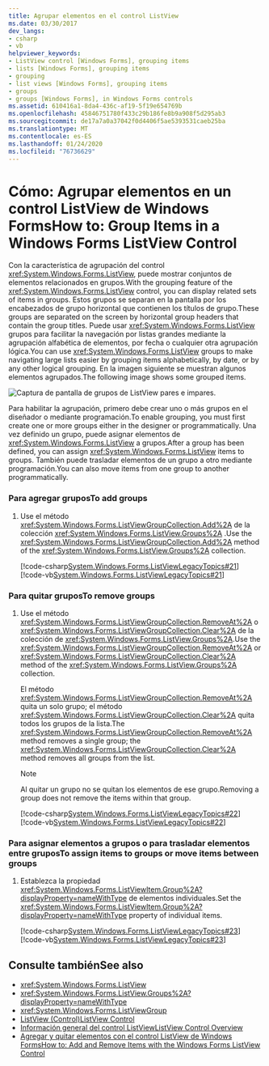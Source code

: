 ```yaml
---
title: Agrupar elementos en el control ListView
ms.date: 03/30/2017
dev_langs:
- csharp
- vb
helpviewer_keywords:
- ListView control [Windows Forms], grouping items
- lists [Windows Forms], grouping items
- grouping
- list views [Windows Forms], grouping items
- groups
- groups [Windows Forms], in Windows Forms controls
ms.assetid: 610416a1-8da4-436c-af19-5f19e654769b
ms.openlocfilehash: 45846751780f433c29b186fe8b9a908f5d295ab3
ms.sourcegitcommit: de17a7a0a37042f0d4406f5ae5393531caeb25ba
ms.translationtype: MT
ms.contentlocale: es-ES
ms.lasthandoff: 01/24/2020
ms.locfileid: "76736629"
---
```

# <a name="how-to-group-items-in-a-windows-forms-listview-control"></a><span data-ttu-id="e70ed-102">Cómo: Agrupar elementos en un control ListView de Windows Forms</span><span class="sxs-lookup"><span data-stu-id="e70ed-102">How to: Group Items in a Windows Forms ListView Control</span></span>
<span data-ttu-id="e70ed-103">Con la característica de agrupación del control <xref:System.Windows.Forms.ListView>, puede mostrar conjuntos de elementos relacionados en grupos.</span><span class="sxs-lookup"><span data-stu-id="e70ed-103">With the grouping feature of the <xref:System.Windows.Forms.ListView> control, you can display related sets of items in groups.</span></span> <span data-ttu-id="e70ed-104">Estos grupos se separan en la pantalla por los encabezados de grupo horizontal que contienen los títulos de grupo.</span><span class="sxs-lookup"><span data-stu-id="e70ed-104">These groups are separated on the screen by horizontal group headers that contain the group titles.</span></span> <span data-ttu-id="e70ed-105">Puede usar <xref:System.Windows.Forms.ListView> grupos para facilitar la navegación por listas grandes mediante la agrupación alfabética de elementos, por fecha o cualquier otra agrupación lógica.</span><span class="sxs-lookup"><span data-stu-id="e70ed-105">You can use <xref:System.Windows.Forms.ListView> groups to make navigating large lists easier by grouping items alphabetically, by date, or by any other logical grouping.</span></span> <span data-ttu-id="e70ed-106">En la imagen siguiente se muestran algunos elementos agrupados.</span><span class="sxs-lookup"><span data-stu-id="e70ed-106">The following image shows some grouped items.</span></span>  
  
 ![Captura de pantalla de grupos de ListView pares e impares.](./media/how-to-group-items-in-a-windows-forms-listview-control-using-the-designer/odd-even-list-view-groups.gif)  
   
 <span data-ttu-id="e70ed-108">Para habilitar la agrupación, primero debe crear uno o más grupos en el diseñador o mediante programación.</span><span class="sxs-lookup"><span data-stu-id="e70ed-108">To enable grouping, you must first create one or more groups either in the designer or programmatically.</span></span> <span data-ttu-id="e70ed-109">Una vez definido un grupo, puede asignar elementos de <xref:System.Windows.Forms.ListView> a grupos.</span><span class="sxs-lookup"><span data-stu-id="e70ed-109">After a group has been defined, you can assign <xref:System.Windows.Forms.ListView> items to groups.</span></span> <span data-ttu-id="e70ed-110">También puede trasladar elementos de un grupo a otro mediante programación.</span><span class="sxs-lookup"><span data-stu-id="e70ed-110">You can also move items from one group to another programmatically.</span></span>  
  
### <a name="to-add-groups"></a><span data-ttu-id="e70ed-111">Para agregar grupos</span><span class="sxs-lookup"><span data-stu-id="e70ed-111">To add groups</span></span>  
  
1. <span data-ttu-id="e70ed-112">Use el método <xref:System.Windows.Forms.ListViewGroupCollection.Add%2A> de la colección <xref:System.Windows.Forms.ListView.Groups%2A> .</span><span class="sxs-lookup"><span data-stu-id="e70ed-112">Use the <xref:System.Windows.Forms.ListViewGroupCollection.Add%2A> method of the <xref:System.Windows.Forms.ListView.Groups%2A> collection.</span></span>  
  
     [!code-csharp[System.Windows.Forms.ListViewLegacyTopics#21](~/samples/snippets/csharp/VS_Snippets_Winforms/System.Windows.Forms.ListViewLegacyTopics/CS/Class1.cs#21)]
     [!code-vb[System.Windows.Forms.ListViewLegacyTopics#21](~/samples/snippets/visualbasic/VS_Snippets_Winforms/System.Windows.Forms.ListViewLegacyTopics/VB/Class1.vb#21)]  
  
### <a name="to-remove-groups"></a><span data-ttu-id="e70ed-113">Para quitar grupos</span><span class="sxs-lookup"><span data-stu-id="e70ed-113">To remove groups</span></span>  
  
1. <span data-ttu-id="e70ed-114">Use el método <xref:System.Windows.Forms.ListViewGroupCollection.RemoveAt%2A> o <xref:System.Windows.Forms.ListViewGroupCollection.Clear%2A> de la colección de <xref:System.Windows.Forms.ListView.Groups%2A>.</span><span class="sxs-lookup"><span data-stu-id="e70ed-114">Use the <xref:System.Windows.Forms.ListViewGroupCollection.RemoveAt%2A> or <xref:System.Windows.Forms.ListViewGroupCollection.Clear%2A> method of the <xref:System.Windows.Forms.ListView.Groups%2A> collection.</span></span>  
  
     <span data-ttu-id="e70ed-115">El método <xref:System.Windows.Forms.ListViewGroupCollection.RemoveAt%2A> quita un solo grupo; el método <xref:System.Windows.Forms.ListViewGroupCollection.Clear%2A> quita todos los grupos de la lista.</span><span class="sxs-lookup"><span data-stu-id="e70ed-115">The <xref:System.Windows.Forms.ListViewGroupCollection.RemoveAt%2A> method removes a single group; the <xref:System.Windows.Forms.ListViewGroupCollection.Clear%2A> method removes all groups from the list.</span></span>  
  
    > [!NOTE]
    > <span data-ttu-id="e70ed-116">Al quitar un grupo no se quitan los elementos de ese grupo.</span><span class="sxs-lookup"><span data-stu-id="e70ed-116">Removing a group does not remove the items within that group.</span></span>  
  
     [!code-csharp[System.Windows.Forms.ListViewLegacyTopics#22](~/samples/snippets/csharp/VS_Snippets_Winforms/System.Windows.Forms.ListViewLegacyTopics/CS/Class1.cs#22)]
     [!code-vb[System.Windows.Forms.ListViewLegacyTopics#22](~/samples/snippets/visualbasic/VS_Snippets_Winforms/System.Windows.Forms.ListViewLegacyTopics/VB/Class1.vb#22)]  
  
### <a name="to-assign-items-to-groups-or-move-items-between-groups"></a><span data-ttu-id="e70ed-117">Para asignar elementos a grupos o para trasladar elementos entre grupos</span><span class="sxs-lookup"><span data-stu-id="e70ed-117">To assign items to groups or move items between groups</span></span>  
  
1. <span data-ttu-id="e70ed-118">Establezca la propiedad <xref:System.Windows.Forms.ListViewItem.Group%2A?displayProperty=nameWithType> de elementos individuales.</span><span class="sxs-lookup"><span data-stu-id="e70ed-118">Set the <xref:System.Windows.Forms.ListViewItem.Group%2A?displayProperty=nameWithType> property of individual items.</span></span>  
  
     [!code-csharp[System.Windows.Forms.ListViewLegacyTopics#23](~/samples/snippets/csharp/VS_Snippets_Winforms/System.Windows.Forms.ListViewLegacyTopics/CS/Class1.cs#23)]
     [!code-vb[System.Windows.Forms.ListViewLegacyTopics#23](~/samples/snippets/visualbasic/VS_Snippets_Winforms/System.Windows.Forms.ListViewLegacyTopics/VB/Class1.vb#23)]  
  
## <a name="see-also"></a><span data-ttu-id="e70ed-119">Consulte también</span><span class="sxs-lookup"><span data-stu-id="e70ed-119">See also</span></span>

- <xref:System.Windows.Forms.ListView>
- <xref:System.Windows.Forms.ListView.Groups%2A?displayProperty=nameWithType>
- <xref:System.Windows.Forms.ListViewGroup>
- [<span data-ttu-id="e70ed-120">ListView (Control)</span><span class="sxs-lookup"><span data-stu-id="e70ed-120">ListView Control</span></span>](listview-control-windows-forms.md)
- [<span data-ttu-id="e70ed-121">Información general del control ListView</span><span class="sxs-lookup"><span data-stu-id="e70ed-121">ListView Control Overview</span></span>](listview-control-overview-windows-forms.md)
- [<span data-ttu-id="e70ed-122">Agregar y quitar elementos con el control ListView de Windows Forms</span><span class="sxs-lookup"><span data-stu-id="e70ed-122">How to: Add and Remove Items with the Windows Forms ListView Control</span></span>](how-to-add-and-remove-items-with-the-windows-forms-listview-control.md)
